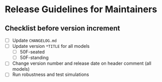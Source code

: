# Release Guidelines for Maintainers


## Checklist before version increment

- [ ] Update `CHANGELOG.md`
- [ ] Update version `*TITLE` for all models
  - [ ] 50F-seated
  - [ ] 50F-standing
- [ ] Change version number and release date on header comment (all models)
- [ ] Run robustness and test simulations
